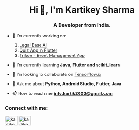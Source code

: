 <h1 align="center">Hi 👋, I'm Kartikey Sharma</h1>
<h3 align="center">A Developer from India.</h3>

- 🔭 I’m currently working on:
  1. [Legal Ease AI](https://github.com/Debuggers001/LegalEaseAI)
  2. [Quiz App in Flutter](https://github.com/Kartikey03/quizzapp)
  3. [Trikon - Event Management App](https://github.com/Kartikey03/Trikon)

- 🌱 I’m currently learning **Java, Flutter and scikit_learn**

- 👯 I’m looking to collaborate on [Tensorflow.io](https://github.com/tensorflow/io)

- 💬 Ask me about **Python, Android Studio, Flutter, Java**

- 📫 How to reach me **info.kartik2003@gmail.com**

<h3 align="left">Connect with me:</h3>
<p align="left">
<a href="https://instagram.com/kartikeysharma03" target="blank"><img align="center" src="https://raw.githubusercontent.com/rahuldkjain/github-profile-readme-generator/master/src/images/icons/Social/instagram.svg" alt="kartikeysharma03" height="30" width="40" /></a>
<a href="https://www.linkedin.com/in/kartikey-sharma-7195a91b4/" target="blank"><img align="center" src="https://static.vecteezy.com/system/resources/previews/023/986/970/original/linkedin-logo-linkedin-logo-transparent-linkedin-icon-transparent-free-free-png.png" alt="kartikeysharma03" height="30" width="40" /></a>
</p>
